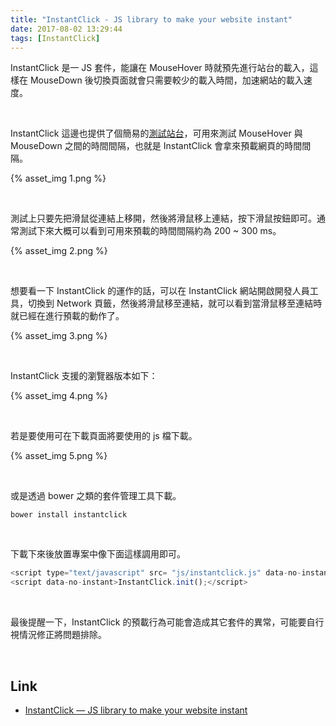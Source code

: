 ```yaml
---
title: "InstantClick - JS library to make your website instant"
date: 2017-08-02 13:29:44
tags: [InstantClick]
---
```


InstantClick 是一 JS 套件，能讓在 MouseHover 時就預先進行站台的載入，這樣在 MouseDown 後切換頁面就會只需要較少的載入時間，加速網站的載入速度。  

<!-- More -->

<br/>


InstantClick 這邊也提供了個簡易的[測試站台](http://instantclick.io/click-test)，可用來測試 MouseHover 與 MouseDown 之間的時間間隔，也就是 InstantClick 會拿來預載網頁的時間間隔。

{% asset_img 1.png %}

<br/>


測試上只要先把滑鼠從連結上移開，然後將滑鼠移上連結，按下滑鼠按鈕即可。通常測試下來大概可以看到可用來預載的時間間隔約為 200 ~ 300 ms。    

{% asset_img 2.png %}

<br/>


想要看一下 InstantClick 的運作的話，可以在 InstantClick 網站開啟開發人員工具，切換到 Network 頁籤，然後將滑鼠移至連結，就可以看到當滑鼠移至連結時就已經在進行預載的動作了。  

{% asset_img 3.png %}

<br/>


InstantClick 支援的瀏覽器版本如下：  

{% asset_img 4.png %}

<br/>


若是要使用可在下載頁面將要使用的 js 檔下載。  

{% asset_img 5.png %}

<br/>


或是透過 bower 之類的套件管理工具下載。  

    bower install instantclick

<br/>


下載下來後放置專案中像下面這樣調用即可。  	
	
```js
<script type="text/javascript" src= "js/instantclick.js" data-no-instant></script>
<script data-no-instant>InstantClick.init();</script>
```

<br/>


最後提醒一下，InstantClick 的預載行為可能會造成其它套件的異常，可能要自行視情況修正將問題排除。  

<br/>


Link
----
* [InstantClick — JS library to make your website instant](http://instantclick.io/)